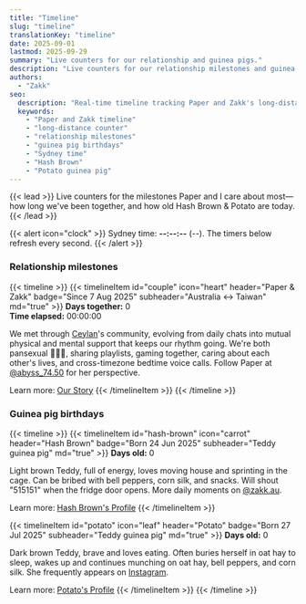 ```yaml
---
title: "Timeline"
slug: "timeline"
translationKey: "timeline"
date: 2025-09-01
lastmod: 2025-09-29
summary: "Live counters for our relationship and guinea pigs."
description: "Live counters for our relationship milestones and guinea pig birthdays, synced to Sydney time."
authors:
  - "Zakk"
seo:
  description: "Real-time timeline tracking Paper and Zakk's long-distance milestones plus Hash Brown and Potato's guinea pig birthdays, updated to Sydney time."
  keywords:
    - "Paper and Zakk timeline"
    - "long-distance counter"
    - "relationship milestones"
    - "guinea pig birthdays"
    - "Sydney time"
    - "Hash Brown"
    - "Potato guinea pig"
---
```


{{< lead >}}
Live counters for the milestones Paper and I care about most—how long we've been together, and how old Hash Brown & Potato are today.
{{< /lead >}}

{{< alert icon="clock" >}}
Sydney time: **<span data-sydney-now>--:--:--</span>** (<span data-sydney-zone>--</span>). The timers below refresh every second.
{{< /alert >}}

### Relationship milestones
{{< timeline >}}
{{< timelineItem id="couple" icon="heart" header="Paper & Zakk" badge="Since 7 Aug 2025" subheader="Australia ↔ Taiwan" md="true" >}}
**Days together:** <span class="counter-days" data-counter-origin="2025-08-07T11:38:00+10:00" data-counter-format="days">0</span>  
**Time elapsed:** <span class="counter-time" data-counter-origin="2025-08-07T11:38:00+10:00" data-counter-format="time">00:00:00</span>

We met through [Ceylan](https://www.youtube.com/@xilanceylan)'s community, evolving from daily chats into mutual physical and mental support that keeps our rhythm going. We're both pansexual 🩷💛🩵, sharing playlists, gaming together, caring about each other's lives, and cross-timezone bedtime voice calls. Follow Paper at [@abyss_74.50](https://www.instagram.com/abyss_74.50/) for her perspective.

Learn more: [Our Story](/about/#relationship)
{{< /timelineItem >}}
{{< /timeline >}}

### Guinea pig birthdays
{{< timeline >}}
{{< timelineItem id="hash-brown" icon="carrot" header="Hash Brown" badge="Born 24 Jun 2025" subheader="Teddy guinea pig" md="true" >}}
**Days old:** <span class="counter-days" data-counter-origin="2025-06-24T00:00:00+10:00" data-counter-format="days">0</span>

Light brown Teddy, full of energy, loves moving house and sprinting in the cage. Can be bribed with bell peppers, corn silk, and snacks. Will shout "515151" when the fridge door opens. More daily moments on [@zakk.au](https://www.instagram.com/zakk.au/).

Learn more: [Hash Brown's Profile](/about/#hash-brown)
{{< /timelineItem >}}

{{< timelineItem id="potato" icon="leaf" header="Potato" badge="Born 27 Jul 2025" subheader="Teddy guinea pig" md="true" >}}
**Days old:** <span class="counter-days" data-counter-origin="2025-07-27T00:00:00+10:00" data-counter-format="days">0</span>

Dark brown Teddy, brave and loves eating. Often buries herself in oat hay to sleep, wakes up and continues munching on oat hay, bell peppers, and corn silk. She frequently appears on [Instagram](https://www.instagram.com/zakk.au/).

Learn more: [Potato's Profile](/about/#potato)
{{< /timelineItem >}}
{{< /timeline >}}

